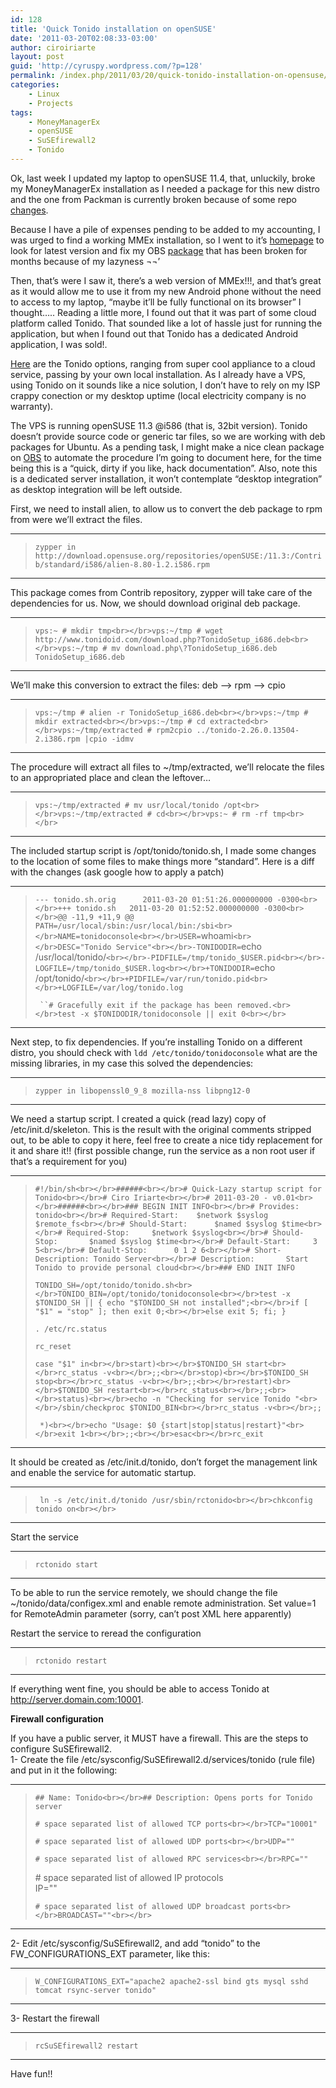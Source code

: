 ```yaml
---
id: 128
title: 'Quick Tonido installation on openSUSE'
date: '2011-03-20T02:08:33-03:00'
author: ciroiriarte
layout: post
guid: 'http://cyruspy.wordpress.com/?p=128'
permalink: /index.php/2011/03/20/quick-tonido-installation-on-opensuse/
categories:
    - Linux
    - Projects
tags:
    - MoneyManagerEx
    - openSUSE
    - SuSEfirewall2
    - Tonido
---
```


Ok, last week I updated my laptop to openSUSE 11.4, that, unluckily, broke my MoneyManagerEx installation as I needed a package for this new distro and the one from Packman is currently broken because of some repo [changes](http://www.mail-archive.com/packman@links2linux.de/msg05268.html).

Because I have a pile of expenses pending to be added to my accounting, I was urged to find a working MMEx installation, so I went to it’s [homepage](http://www.codelathe.com/mmex/) to look for latest version and fix my OBS [package](https://build.opensuse.org/package/show?package=moneymanagerex&project=home%3Aciriarte) that has been broken for months because of my lazyness ¬¬’

Then, that’s were I saw it, there’s a web version of MMEx!!!, and that’s great as it would allow me to use it from my new Android phone without the need to access to my laptop, “maybe it’ll be fully functional on its browser” I thought….. Reading a little more, I found out that it was part of some cloud platform called Tonido. That sounded like a lot of hassle just for running the application, but when I found out that Tonido has a dedicated Android application, I was sold!.

[Here](http://www.tonido.com/tonidocloud_what.html) are the Tonido options, ranging from super cool appliance to a cloud service, passing by your own local installation. As I already have a VPS, using Tonido on it sounds like a nice solution, I don’t have to rely on my ISP crappy conection or my desktop uptime (local electricity company is no warranty).

The VPS is running openSUSE 11.3 @i586 (that is, 32bit version). Tonido doesn’t provide source code or generic tar files, so we are working with deb packages for Ubuntu. As a pending task, I might make a nice clean package on [OBS](https://build.opensuse.org) to automate the procedure I’m going to document here, for the time being this is a “quick, dirty if you like, hack documentation”. Also, note this is a dedicated server installation, it won’t contemplate “desktop integration” as desktop integration will be left outside.

First, we need to install alien, to allow us to convert the deb package to rpm from were we’ll extract the files.

- - - - - -

> `zypper in http://download.opensuse.org/repositories/openSUSE:/11.3:/Contrib/standard/i586/alien-8.80-1.2.i586.rpm`

- - - - - -

This package comes from Contrib repository, zypper will take care of the dependencies for us. Now, we should download original deb package.

- - - - - -

> `vps:~ # mkdir tmp<br></br>vps:~/tmp # wget http://www.tonidoid.com/download.php?TonidoSetup_i686.deb<br></br>vps:~/tmp # mv download.php\?TonidoSetup_i686.deb TonidoSetup_i686.deb`

- - - - - -

We’ll make this conversion to extract the files: deb –&gt; rpm –&gt; cpio

- - - - - -

> `vps:~/tmp # alien -r TonidoSetup_i686.deb<br></br>vps:~/tmp # mkdir extracted<br></br>vps:~/tmp # cd extracted<br></br>vps:~/tmp/extracted # rpm2cpio ../tonido-2.26.0.13504-2.i386.rpm |cpio -idmv`

- - - - - -

The procedure will extract all files to ~/tmp/extracted, we’ll relocate the files to an appropriated place and clean the leftover…

- - - - - -

> `vps:~/tmp/extracted # mv usr/local/tonido /opt<br></br>vps:~/tmp/extracted # cd<br></br>vps:~ # rm -rf tmp<br></br>`

- - - - - -

The included startup script is /opt/tonido/tonido.sh, I made some changes to the location of some files to make things more “standard”. Here is a diff with the changes (ask google how to apply a patch)

- - - - - -

> `--- tonido.sh.orig      2011-03-20 01:51:26.000000000 -0300<br></br>+++ tonido.sh   2011-03-20 01:52:52.000000000 -0300<br></br>@@ -11,9 +11,9 @@ PATH=/usr/local/sbin:/usr/local/bin:/sbi<br></br>NAME=tonidoconsole<br></br>USER=`whoami`<br></br>DESC="Tonido Service"<br></br>-TONIDODIR=`echo /usr/local/tonido/`<br></br>-PIDFILE=/tmp/tonido_$USER.pid<br></br>-LOGFILE=/tmp/tonido_$USER.log<br></br>+TONIDODIR=`echo /opt/tonido/`<br></br>+PIDFILE=/var/run/tonido.pid<br></br>+LOGFILE=/var/log/tonido.log`
> 
> ` ``# Gracefully exit if the package has been removed.<br></br>test -x $TONIDODIR/tonidoconsole || exit 0<br></br>`

- - - - - -

Next step, to fix dependencies. If you’re installing Tonido on a different distro, you should check with `ldd /etc/tonido/tonidoconsole` what are the missing libraries, in my case this solved the dependencies:

- - - - - -

> `zypper in libopenssl0_9_8 mozilla-nss libpng12-0`

- - - - - -

We need a startup script. I created a quick (read lazy) copy of /etc/init.d/skeleton. This is the result with the original comments stripped out, to be able to copy it here, feel free to create a nice tidy replacement for it and share it!! (first possible change, run the service as a non root user if that’s a requirement for you)

- - - - - -

> `#!/bin/sh<br></br>######<br></br># Quick-Lazy startup script for Tonido<br></br># Ciro Iriarte<br></br># 2011-03-20 - v0.01<br></br>######<br></br>### BEGIN INIT INFO<br></br># Provides:          tonido<br></br># Required-Start:    $network $syslog $remote_fs<br></br># Should-Start:      $named $syslog $time<br></br># Required-Stop:     $network $syslog<br></br># Should-Stop:       $named $syslog $time<br></br># Default-Start:     3 5<br></br># Default-Stop:      0 1 2 6<br></br># Short-Description: Tonido Server<br></br># Description:       Start Tonido to provide personal cloud<br></br>### END INIT INFO`
> 
> `TONIDO_SH=/opt/tonido/tonido.sh<br></br>TONIDO_BIN=/opt/tonido/tonidoconsole<br></br>test -x $TONIDO_SH || { echo "$TONIDO_SH not installed";<br></br>if [ "$1" = "stop" ]; then exit 0;<br></br>else exit 5; fi; }`
> 
> `. /etc/rc.status`
> 
> `rc_reset`
> 
> `case "$1" in<br></br>start)<br></br>$TONIDO_SH start<br></br>rc_status -v<br></br>;;<br></br>stop)<br></br>$TONIDO_SH stop<br></br>rc_status -v<br></br>;;<br></br>restart)<br></br>$TONIDO_SH restart<br></br>rc_status<br></br>;;<br></br>status)<br></br>echo -n "Checking for service Tonido "<br></br>/sbin/checkproc $TONIDO_BIN<br></br>rc_status -v<br></br>;;`
> 
> ` *)<br></br>echo "Usage: $0 {start|stop|status|restart}"<br></br>exit 1<br></br>;;<br></br>esac<br></br>rc_exit`

- - - - - -

It should be created as /etc/init.d/tonido, don’t forget the management link and enable the service for automatic startup.

- - - - - -

> ` ln -s /etc/init.d/tonido /usr/sbin/rctonido<br></br>chkconfig tonido on<br></br>`

- - - - - -

Start the service

- - - - - -

> `rctonido start`

- - - - - -

To be able to run the service remotely, we should change the file ~/tonido/data/configex.xml and enable remote administration. Set value=1 for RemoteAdmin parameter (sorry, can’t post XML here apparently)

Restart the service to reread the configuration

- - - - - -

> `rctonido restart`

- - - - - -

If everything went fine, you should be able to access Tonido at http://server.domain.com:10001.

**Firewall configuration**

If you have a public server, it MUST have a firewall. This are the steps to configure SuSEfirewall2.  
1- Create the file /etc/sysconfig/SuSEfirewall2.d/services/tonido (rule file) and put in it the following:

- - - - - -

> `## Name: Tonido<br></br>## Description: Opens ports for Tonido server`
> 
> `# space separated list of allowed TCP ports<br></br>TCP="10001"`
> 
> `# space separated list of allowed UDP ports<br></br>UDP=""`
> 
> `# space separated list of allowed RPC services<br></br>RPC=""`
> 
> \# space separated list of allowed IP protocols  
> IP=""
> 
> `# space separated list of allowed UDP broadcast ports<br></br>BROADCAST=""<br></br>`

- - - - - -

2- Edit /etc/sysconfig/SuSEfirewall2, and add “tonido” to the FW\_CONFIGURATIONS\_EXT parameter, like this:

- - - - - -

> `W_CONFIGURATIONS_EXT="apache2 apache2-ssl bind gts mysql sshd tomcat rsync-server tonido"`

- - - - - -

3- Restart the firewall

- - - - - -

> `rcSuSEfirewall2 restart`

- - - - - -

Have fun!!